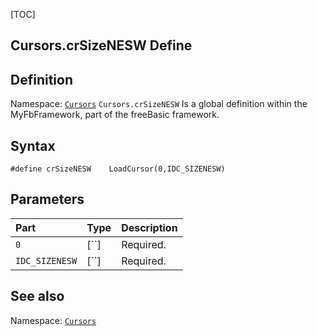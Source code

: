 [TOC]
## Cursors.crSizeNESW Define

## Definition
Namespace: [`Cursors`](Cursors.md)
`Cursors.crSizeNESW` Is a global definition within the MyFbFramework, part of the freeBasic framework.
## Syntax

```freeBasic
#define crSizeNESW    LoadCursor(0,IDC_SIZENESW)
```

## Parameters

|Part|Type|Description|
| :------------ | :------------ | :------------ |
|`0`|[``]|Required.|
|`IDC_SIZENESW`|[``]|Required.|
## See also
Namespace: [`Cursors`](Cursors.md)
